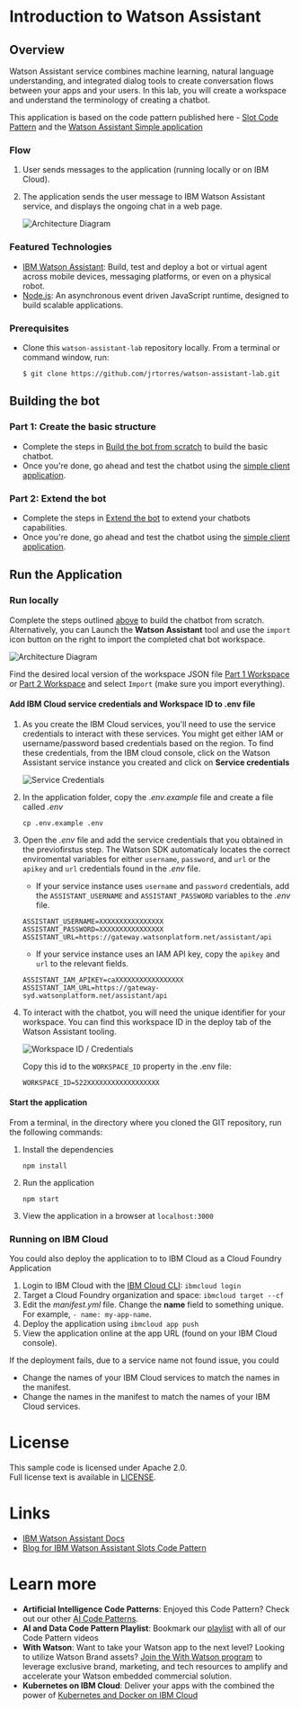 # Introduction to Watson Assistant

## Overview

Watson Assistant service combines machine learning, natural language understanding, and integrated dialog tools to create conversation flows between your apps and your users. In this lab, you will create a workspace and understand the terminology of creating a chatbot.

This application is based on the code pattern published here - [Slot Code Pattern](https://developer.ibm.com/patterns/assemble-a-pizza-ordering-chatbot-dialog/) and the [Watson Assistant Simple application](https://github.com/watson-developer-cloud/assistant-simple)

### Flow

1. User sends messages to the application (running locally or on IBM Cloud).
2. The application sends the user message to IBM Watson Assistant service, and displays the ongoing chat in a web page.

   ![Architecture Diagram](doc/source/images/architecture.png)

### Featured Technologies

* [IBM Watson Assistant](https://www.ibm.com/watson/developercloud/conversation.html): Build, test and deploy a bot or virtual agent across mobile devices, messaging platforms, or even on a physical robot.
* [Node.js](https://nodejs.org/): An asynchronous event driven JavaScript runtime, designed to build scalable applications.

### Prerequisites

* Clone this `watson-assistant-lab` repository locally. From a terminal or command window, run:

  `$ git clone https://github.com/jrtorres/watson-assistant-lab.git`

## Building the bot

### Part 1: Create the basic structure

* Complete the steps in [Build the bot from scratch](PART1_BUILDBOT.md) to build the basic chatbot.
* Once you're done, go ahead and test the chatbot using the [simple client application](#run-the-application).

### Part 2: Extend the bot

* Complete the steps in [Extend the bot](PART2_EXTENDBOT.md) to extend your chatbots capabilities.
* Once you're done, go ahead and test the chatbot using the [simple client application](#run-the-application).

## Run the Application

### Run locally

Complete the steps outlined [above](#building-the-bot) to build the chatbot from scratch. Alternatively, you can Launch the **Watson Assistant** tool and use the `import` icon button on the right to import the completed chat bot workspace.

![Architecture Diagram](doc/source/images/import_conversation_workspace.png)

Find the desired local version of the workspace JSON file [Part 1 Workspace](training/plan-bot-part1.json) or [Part 2 Workspace](training/plan-bot-part1.json) and select `Import` (make sure you import everything).

#### Add IBM Cloud service credentials and Workspace ID to .env file

1. As you create the IBM Cloud services, you'll need to use the service credentials to interact with these services. You might get either IAM or username/password based credentials based on the region. To find these credentials, from the IBM cloud console, click on the Watson Assistant service instance you created and click on **Service credentials**

   ![Service Credentials](doc/source/images/WA_ServiceCredentials.png)

2. In the application folder, copy the *.env.example* file and create a file called *.env*

    ```
    cp .env.example .env
    ```

3. Open the *.env* file and add the service credentials that you obtained in the previofirstus step. The Watson SDK automaticaly locates the correct enviromental variables for either `username`, `password`, and `url` or the `apikey` and `url` credentials found in the *.env* file.

   * If your service instance uses `username` and `password` credentials, add the `ASSISTANT_USERNAME` and `ASSISTANT_PASSWORD` variables to the *.env* file.

    ```
    ASSISTANT_USERNAME=XXXXXXXXXXXXXXXX
    ASSISTANT_PASSWORD=XXXXXXXXXXXXXXXX
    ASSISTANT_URL=https://gateway.watsonplatform.net/assistant/api
    ```

   * If your service instance uses an IAM API key, copy the `apikey` and `url` to the relevant fields.

    ```
    ASSISTANT_IAM_APIKEY=caXXXXXXXXXXXXXXXXX
    ASSISTANT_IAM_URL=https://gateway-syd.watsonplatform.net/assistant/api
    ```

4. To interact with the chatbot, you will need the unique identifier for your workspace.  You can find this workspace ID in the deploy tab of the Watson Assistant tooling.

   ![Workspace ID / Credentials](doc/source/images/WA_Deploy_Credentials.png)  

   Copy this id to the `WORKSPACE_ID` property in the .env file:

    ```
    WORKSPACE_ID=522XXXXXXXXXXXXXXXXXX
    ```

#### Start the application

From a terminal, in the directory where you cloned the GIT repository, run the following commands:

1. Install the dependencies

    ```
    npm install
    ```

2. Run the application

    ```
    npm start
    ```

3. View the application in a browser at `localhost:3000`

### Running on IBM Cloud
You could also deploy the application to to IBM Cloud as a Cloud Foundry Application

1. Login to IBM Cloud with the [IBM Cloud CLI](https://console.bluemix.net/docs/cli/index.html#overview): `ibmcloud login`
2. Target a Cloud Foundry organization and space: `ibmcloud target --cf`
3. Edit the *manifest.yml* file. Change the **name** field to something unique. For example, `- name: my-app-name`.
4. Deploy the application using `ibmcloud app push`
5. View the application online at the app URL (found on your IBM Cloud console). 

If the deployment fails, due to a service name not found issue, you could
* Change the names of your IBM Cloud services to match the names in the manifest.
* Change the names in the manifest to match the names of your IBM Cloud services.

# License

This sample code is licensed under Apache 2.0.  
Full license text is available in [LICENSE](LICENSE).

# Links

* [IBM Watson Assistant Docs](https://console.bluemix.net/docs/services/conversation/dialog-build.html#dialog-build)
* [Blog for IBM Watson Assistant Slots Code Pattern](https://developer.ibm.com/code/2017/09/19/managing-resources-efficiently-watson-conversation-slots/)

# Learn more

* **Artificial Intelligence Code Patterns**: Enjoyed this Code Pattern? Check out our other [AI Code Patterns](https://developer.ibm.com/code/technologies/artificial-intelligence/).
* **AI and Data Code Pattern Playlist**: Bookmark our [playlist](https://www.youtube.com/playlist?list=PLzUbsvIyrNfknNewObx5N7uGZ5FKH0Fde) with all of our Code Pattern videos
* **With Watson**: Want to take your Watson app to the next level? Looking to utilize Watson Brand assets? [Join the With Watson program](https://www.ibm.com/watson/with-watson/) to leverage exclusive brand, marketing, and tech resources to amplify and accelerate your Watson embedded commercial solution.
* **Kubernetes on IBM Cloud**: Deliver your apps with the combined the power of [Kubernetes and Docker on IBM Cloud](https://www.ibm.com/cloud-computing/bluemix/containers)

